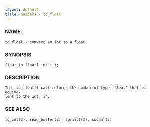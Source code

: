 ```yaml
---
layout: default
title: numbers / to_float
---
```


### NAME

    to_float - convert an int to a float


### SYNOPSIS

    float to_float( int i );


### DESCRIPTION

    The  to_float() call returns the number of type 'float' that is equiva‐
    lent to the int 'i'.


### SEE ALSO

    to_int(3), read_buffer(3), sprintf(3), sscanf(3)
